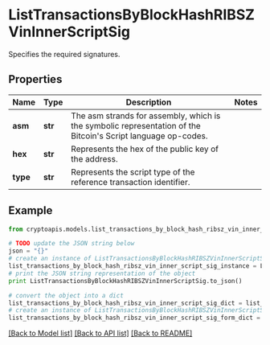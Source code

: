 # ListTransactionsByBlockHashRIBSZVinInnerScriptSig

Specifies the required signatures.

## Properties
Name | Type | Description | Notes
------------ | ------------- | ------------- | -------------
**asm** | **str** | The asm strands for assembly, which is the symbolic representation of the Bitcoin&#39;s Script language op-codes. | 
**hex** | **str** | Represents the hex of the public key of the address. | 
**type** | **str** | Represents the script type of the reference transaction identifier. | 

## Example

```python
from cryptoapis.models.list_transactions_by_block_hash_ribsz_vin_inner_script_sig import ListTransactionsByBlockHashRIBSZVinInnerScriptSig

# TODO update the JSON string below
json = "{}"
# create an instance of ListTransactionsByBlockHashRIBSZVinInnerScriptSig from a JSON string
list_transactions_by_block_hash_ribsz_vin_inner_script_sig_instance = ListTransactionsByBlockHashRIBSZVinInnerScriptSig.from_json(json)
# print the JSON string representation of the object
print ListTransactionsByBlockHashRIBSZVinInnerScriptSig.to_json()

# convert the object into a dict
list_transactions_by_block_hash_ribsz_vin_inner_script_sig_dict = list_transactions_by_block_hash_ribsz_vin_inner_script_sig_instance.to_dict()
# create an instance of ListTransactionsByBlockHashRIBSZVinInnerScriptSig from a dict
list_transactions_by_block_hash_ribsz_vin_inner_script_sig_form_dict = list_transactions_by_block_hash_ribsz_vin_inner_script_sig.from_dict(list_transactions_by_block_hash_ribsz_vin_inner_script_sig_dict)
```
[[Back to Model list]](../README.md#documentation-for-models) [[Back to API list]](../README.md#documentation-for-api-endpoints) [[Back to README]](../README.md)


